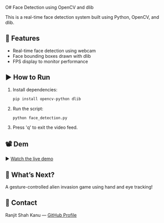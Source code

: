 O# Face Detection using OpenCV and dlib

This is a real-time face detection system built using Python, OpenCV, and dlib.

## 📌 Features
- Real-time face detection using webcam
- Face bounding boxes drawn with dlib
- FPS display to monitor performance

## ▶️ How to Run
1. Install dependencies:
   ```bash
   pip install opencv-python dlib
   ```

2. Run the script:
   ```bash
   python face_detection.py
   ```

3. Press 'q' to exit the video feed.

## 📽️ Dem
▶️ [Watch the live demo](https://github.com/RanjitShahKanu024/face_detector/blob/main/demo/demo.mov)

## 🚀 What’s Next?
A gesture-controlled alien invasion game using hand and eye tracking!

## 💬 Contact
Ranjit Shah Kanu — [GitHub Profile](https://github.com/RanjitShahKanu024/face-detector)


